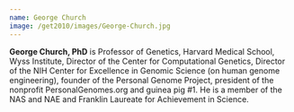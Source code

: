```yaml
---
name: George Church
image: /get2010/images/George-Church.jpg
---
```


**George Church, PhD** is Professor of Genetics, Harvard Medical School, Wyss Institute, Director of the Center for Computational Genetics, Director of the NIH Center for Excellence in Genomic Science (on human genome engineering), founder of the Personal Genome Project, president of the nonprofit PersonalGenomes.org and guinea pig #1\. He is a member of the NAS and NAE and Franklin Laureate for Achievement in Science.
